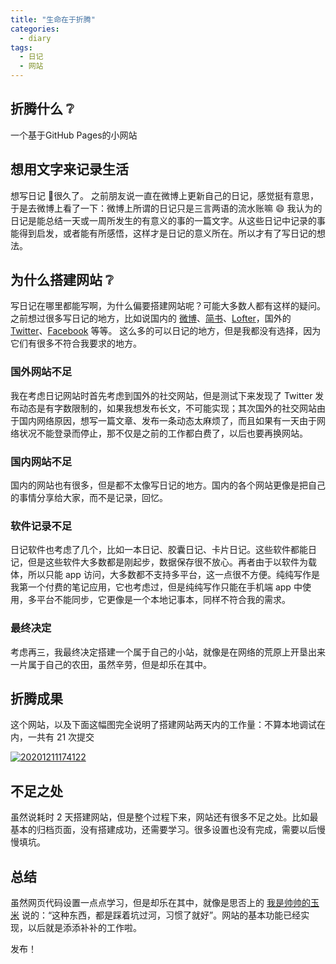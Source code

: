 ```yaml
---
title: "生命在于折腾"
categories:
  - diary
tags:
  - 日记
  - 网站
---
```


## 折腾什么 :grey_question:
一个基于GitHub Pages的小网站

## 想用文字来记录生活
想写日记 :notebook_with_decorative_cover:很久了。
之前朋友说一直在微博上更新自己的日记，感觉挺有意思，于是去微博上看了一下：微博上所谓的日记只是三言两语的流水账嘛 :smile:
我认为的日记是能总结一天或一周所发生的有意义的事的一篇文字。从这些日记中记录的事能得到启发，或者能有所感悟，这样才是日记的意义所在。所以才有了写日记的想法。

## 为什么搭建网站 :grey_question:
写日记在哪里都能写啊，为什么偏要搭建网站呢？可能大多数人都有这样的疑问。
之前想过很多写日记的地方，比如说国内的 [微博](https://weibo.com/)、[简书](https://www.jianshu.com/)、[Lofter](http://www.lofter.com)，国外的 [Twitter](https://twitter.com/)、[Facebook](https://www.facebook.com/) 等等。
这么多的可以日记的地方，但是我都没有选择，因为它们有很多不符合我要求的地方。

### 国外网站不足
我在考虑日记网站时首先考虑到国外的社交网站，但是测试下来发现了 Twitter 发布动态是有字数限制的，如果我想发布长文，不可能实现；其次国外的社交网站由于国内网络原因，想写一篇文章、发布一条动态太麻烦了，而且如果有一天由于网络状况不能登录而停止，那不仅是之前的工作都白费了，以后也要再换网站。

### 国内网站不足
国内的网站也有很多，但是都不太像写日记的地方。国内的各个网站更像是把自己的事情分享给大家，而不是记录，回忆。

### 软件记录不足
日记软件也考虑了几个，比如一本日记、胶囊日记、卡片日记。这些软件都能日记，但是这些软件大多数都是刚起步，数据保存很不放心。再者由于以软件为载体，所以只能 app 访问，大多数都不支持多平台，这一点很不方便。纯纯写作是我第一个付费的笔记应用，它也考虑过，但是纯纯写作只能在手机端 app 中使用，多平台不能同步，它更像是一个本地记事本，同样不符合我的需求。

### 最终决定
考虑再三，我最终决定搭建一个属于自己的小站，就像是在网络的荒原上开垦出来一片属于自己的农田，虽然辛劳，但是却乐在其中。

## 折腾成果
这个网站，以及下面这幅图完全说明了搭建网站两天内的工作量：不算本地调试在内，一共有 21 次提交

[![20201211174122](https://fastly.jsdelivr.net/gh/sunete/imghost/img20201211174122.png)](https://fastly.jsdelivr.net/gh/sunete/imghost/img20201211174122.png)

## 不足之处
虽然说耗时 2 天搭建网站，但是整个过程下来，网站还有很多不足之处。比如最基本的归档页面，没有搭建成功，还需要学习。很多设置也没有完成，需要以后慢慢填坑。

## 总结
虽然网页代码设置一点点学习，但是却乐在其中，就像是思否上的 [我是帅帅的玉米](https://segmentfault.com/u/woshishuaishuaideyumi) 说的：“这种东西，都是踩着坑过河，习惯了就好”。网站的基本功能已经实现，以后就是添添补补的工作啦。

发布！